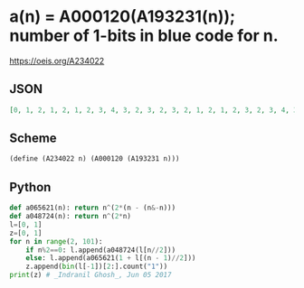 # a\(n\) \= A000120\(A193231\(n\)\); number of 1\-bits in blue code for n\.
https://oeis.org/A234022
## JSON
```JSON
[0, 1, 2, 1, 2, 1, 2, 3, 4, 3, 2, 3, 2, 3, 2, 1, 2, 1, 2, 3, 2, 3, 4, 3, 4, 5, 4, 3, 4, 3, 2, 3, 4, 3, 2, 3, 4, 5, 4, 3, 4, 5, 6, 5, 4, 3, 4, 5, 2, 3, 2, 1, 4, 3, 2, 3, 4, 3, 4, 5, 2, 3, 4, 3, 4, 3, 4, 5, 2, 3, 4, 3, 4, 5, 4, 3, 6, 5, 4, 5, 2, 3, 4, 3, 2, 1, 2]
```
## Scheme
```Scheme
(define (A234022 n) (A000120 (A193231 n)))
```
## Python
```Python
def a065621(n): return n^(2*(n - (n&-n)))
def a048724(n): return n^(2*n)
l=[0, 1]
z=[0, 1]
for n in range(2, 101):
    if n%2==0: l.append(a048724(l[n//2]))
    else: l.append(a065621(1 + l[(n - 1)//2]))
    z.append(bin(l[-1])[2:].count("1"))
print(z) # _Indranil Ghosh_, Jun 05 2017
```
